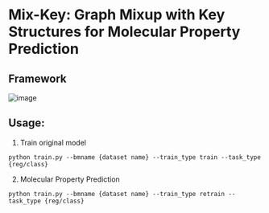 # Mix-Key: Graph Mixup with Key Structures for Molecular Property Prediction

## Framework

![image](https://github.com/josieyi/Mix-Key/blob/main/figures/Mix-Key%20Framework.jpg)

## Usage:

1. Train original model
```
python train.py --bmname {dataset name} --train_type train --task_type {reg/class}
```
2. Molecular Property Prediction
```
python train.py --bmname {dataset name} --train_type retrain --task_type {reg/class}

